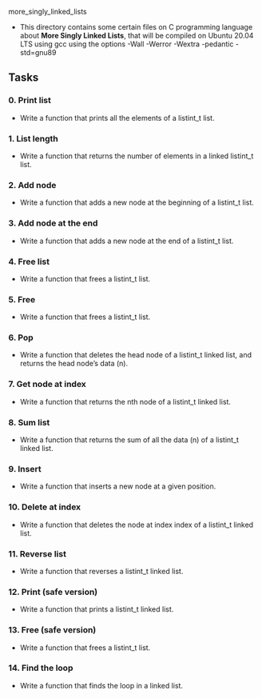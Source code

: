 more_singly_linked_lists
- This directory contains some certain files on C programming language about **More Singly Linked Lists**, that will be compiled on Ubuntu 20.04 LTS using gcc using the options -Wall -Werror -Wextra -pedantic -std=gnu89

## Tasks
### 0. Print list
- Write a function that prints all the elements of a listint_t list.

### 1. List length
- Write a function that returns the number of elements in a linked listint_t list.

### 2. Add node
- Write a function that adds a new node at the beginning of a listint_t list.

### 3. Add node at the end
- Write a function that adds a new node at the end of a listint_t list.

### 4. Free list
- Write a function that frees a listint_t list.

### 5. Free
- Write a function that frees a listint_t list.

### 6. Pop
- Write a function that deletes the head node of a listint_t linked list, and returns the head node’s data (n).

### 7. Get node at index
- Write a function that returns the nth node of a listint_t linked list.

### 8. Sum list
- Write a function that returns the sum of all the data (n) of a listint_t linked list.

### 9. Insert
- Write a function that inserts a new node at a given position.

### 10. Delete at index
- Write a function that deletes the node at index index of a listint_t linked list.

### 11. Reverse list
- Write a function that reverses a listint_t linked list.

### 12. Print (safe version)
- Write a function that prints a listint_t linked list.

### 13. Free (safe version)
- Write a function that frees a listint_t list.

### 14. Find the loop
- Write a function that finds the loop in a linked list.
